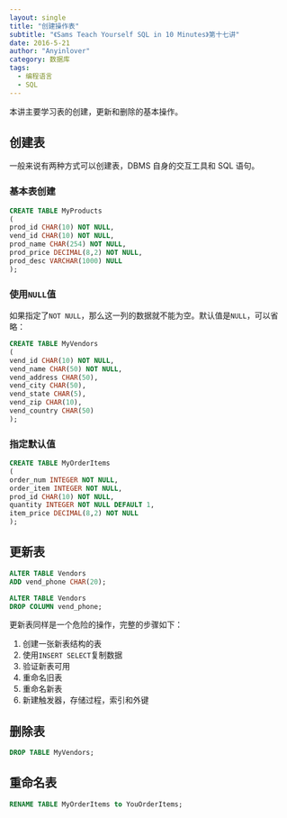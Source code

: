 ```yaml
---
layout: single
title: "创建操作表"
subtitle: "《Sams Teach Yourself SQL in 10 Minutes》第十七讲"
date: 2016-5-21
author: "Anyinlover"
category: 数据库
tags:
  - 编程语言
  - SQL
---
```


本讲主要学习表的创建，更新和删除的基本操作。

## 创建表

一般来说有两种方式可以创建表，DBMS 自身的交互工具和 SQL 语句。

### 基本表创建

```sql
CREATE TABLE MyProducts
(
prod_id CHAR(10) NOT NULL,
vend_id CHAR(10) NOT NULL,
prod_name CHAR(254) NOT NULL,
prod_price DECIMAL(8,2) NOT NULL,
prod_desc VARCHAR(1000) NULL
);
```

### 使用`NULL`值

如果指定了`NOT NULL`，那么这一列的数据就不能为空。默认值是`NULL`，可以省略：

```sql
CREATE TABLE MyVendors
(
vend_id CHAR(10) NOT NULL,
vend_name CHAR(50) NOT NULL,
vend_address CHAR(50),
vend_city CHAR(50),
vend_state CHAR(5),
vend_zip CHAR(10),
vend_country CHAR(50)
);
```

### 指定默认值

```sql
CREATE TABLE MyOrderItems
(
order_num INTEGER NOT NULL,
order_item INTEGER NOT NULL,
prod_id CHAR(10) NOT NULL,
quantity INTEGER NOT NULL DEFAULT 1,
item_price DECIMAL(8,2) NOT NULL
);
```

## 更新表

```sql
ALTER TABLE Vendors
ADD vend_phone CHAR(20);

ALTER TABLE Vendors
DROP COLUMN vend_phone;
```

更新表同样是一个危险的操作，完整的步骤如下：

1. 创建一张新表结构的表
2. 使用`INSERT SELECT`复制数据
3. 验证新表可用
4. 重命名旧表
5. 重命名新表
6. 新建触发器，存储过程，索引和外键

## 删除表

```sql
DROP TABLE MyVendors;
```

## 重命名表

```sql
RENAME TABLE MyOrderItems to YouOrderItems;
```
